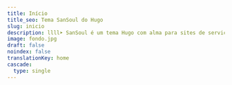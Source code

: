 ```yaml
---
title: Início
title_seo: Tema SanSoul do Hugo
slug: inicio
description: llll➤ SanSoul é um tema Hugo com alma para sites de serviços ✅ por lorensansol.
image: fondo.jpg
draft: false
noindex: false
translationKey: home
cascade:
  type: single
---
```

